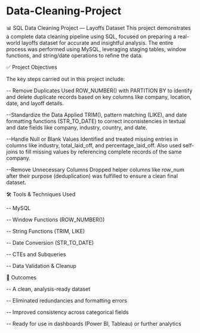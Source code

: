 # Data-Cleaning-Project
📊 SQL Data Cleaning Project — Layoffs Dataset
This project demonstrates a complete data cleaning pipeline using SQL, focused on preparing a real-world layoffs dataset for accurate and insightful analysis. The entire process was performed using MySQL, leveraging staging tables, window functions, and string/date operations to refine the data.

✅ Project Objectives

The key steps carried out in this project include:

-- Remove Duplicates
Used ROW_NUMBER() with PARTITION BY to identify and delete duplicate records based on key columns like company, location, date, and layoff details.

--Standardize the Data
Applied TRIM(), pattern matching (LIKE), and date formatting functions (STR_TO_DATE) to correct inconsistencies in textual and date fields like company, industry, country, and date.

--Handle Null or Blank Values
Identified and treated missing entries in columns like industry, total_laid_off, and percentage_laid_off. Also used self-joins to fill missing values by referencing complete records of the same company.

--Remove Unnecessary Columns
Dropped helper columns like row_num after their purpose (deduplication) was fulfilled to ensure a clean final dataset.

🛠 Tools & Techniques Used

-- MySQL

-- Window Functions (ROW_NUMBER())

-- String Functions (TRIM, LIKE)

-- Date Conversion (STR_TO_DATE)

-- CTEs and Subqueries

-- Data Validation & Cleanup



📌 Outcomes

-- A clean, analysis-ready dataset

-- Eliminated redundancies and formatting errors

-- Improved consistency across categorical fields

-- Ready for use in dashboards (Power BI, Tableau) or further analytics


